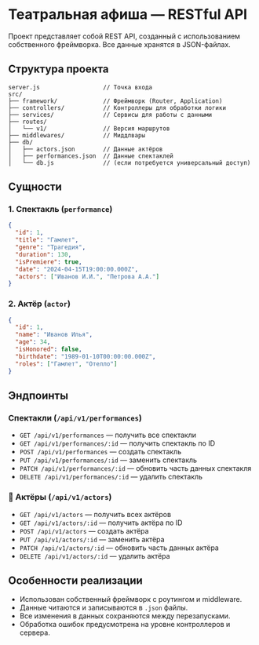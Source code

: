 # Театральная афиша — RESTful API

Проект представляет собой REST API, созданный с использованием собственного фреймворка. Все данные хранятся в JSON-файлах.

## Структура проекта
```
server.js                  // Точка входа
src/
├── framework/             // Фреймворк (Router, Application)
├── controllers/           // Контроллеры для обработки логики
├── services/              // Сервисы для работы с данными
├── routes/
│   └── v1/                // Версия маршрутов
├── middlewares/           // Миддлвары
├── db/
│   ├── actors.json        // Данные актёров
│   ├── performances.json  // Данные спектаклей
│   └── db.js              // (если потребуется универсальный доступ)
```

## Сущности

### 1. Спектакль (`performance`)
```json
{
  "id": 1,
  "title": "Гамлет",
  "genre": "Трагедия",
  "duration": 130,
  "isPremiere": true,
  "date": "2024-04-15T19:00:00.000Z",
  "actors": ["Иванов И.И.", "Петрова А.А."]
}
```

### 2. Актёр (`actor`)
```json
{
  "id": 1,
  "name": "Иванов Илья",
  "age": 34,
  "isHonored": false,
  "birthdate": "1989-01-10T00:00:00.000Z",
  "roles": ["Гамлет", "Отелло"]
}
```

## Эндпоинты

### Спектакли (`/api/v1/performances`)
- `GET /api/v1/performances` — получить все спектакли
- `GET /api/v1/performances/:id` — получить спектакль по ID
- `POST /api/v1/performances` — создать спектакль
- `PUT /api/v1/performances/:id` — заменить спектакль
- `PATCH /api/v1/performances/:id` — обновить часть данных спектакля
- `DELETE /api/v1/performances/:id` — удалить спектакль

### 👤 Актёры (`/api/v1/actors`)
- `GET /api/v1/actors` — получить всех актёров
- `GET /api/v1/actors/:id` — получить актёра по ID
- `POST /api/v1/actors` — создать актёра
- `PUT /api/v1/actors/:id` — заменить актёра
- `PATCH /api/v1/actors/:id` — обновить часть данных актёра
- `DELETE /api/v1/actors/:id` — удалить актёра

## Особенности реализации
- Использован собственный фреймворк с роутингом и middleware.
- Данные читаются и записываются в `.json` файлы.
- Все изменения в данных сохраняются между перезапусками.
- Обработка ошибок предусмотрена на уровне контроллеров и сервера.